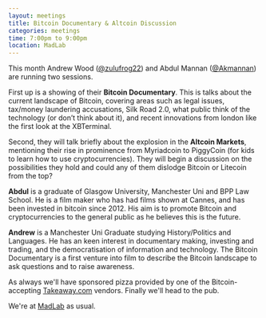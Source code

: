 ```yaml
---
layout: meetings
title: Bitcoin Documentary & Altcoin Discussion
categories: meetings
time: 7:00pm to 9:00pm
location: MadLab
---
```


This month Andrew Wood ([@zulufrog22][andrew]) and Abdul Mannan ([@Akmannan][abdul]) are running two sessions.

First up is a showing of their **Bitcoin Documentary**. This is talks about the current landscape of Bitcoin, covering areas such as legal issues, tax/money laundering accusations, Silk Road 2.0, what public think of the technology (or don’t think about it),
and recent innovations from london like the first look at the XBTerminal.

Second, they will talk briefly about the explosion in the **Altcoin Markets**, mentioning their rise in prominence from Myriadcoin to PiggyCoin (for kids to learn how to use cryptocurrencies). They will begin a discussion on the possibilities they hold and could any of them dislodge Bitcoin or Litecoin from the top?

**Abdul** is a graduate of Glasgow University, Manchester Uni and BPP Law School. He is a film maker who has had films shown at Cannes, and has been invested in bitcoin since 2012. His aim is to promote Bitcoin and cryptocurrencies to the general public as he believes this is the future.

**Andrew** is a Manchester Uni Graduate studying History/Politics and Languages. He has an keen interest in documentary making, investing and trading, and the democratisation of information and technology. The Bitcoin Documentary is a first venture into film to describe the Bitcoin landscape to ask questions and to raise awareness.

As always we'll have sponsored pizza provided by one of the Bitcoin-accepting [Takeaway.com][takeaway] vendors. Finally we'll head to the pub.

We're at [MadLab][madlab-event] as usual.

[andrew]: https://twitter.com/zulufrog22
[abdul]: https://twitter.com/Akmannan
[madlab-event]: http://madlab.org.uk/content/bitcoin-manchester-22-05-2014/
[takeaway]: http://www.takeaway.com/
